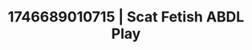 ---
categories:
- Alt aesthetic girls
- Softcore narrative
- Intimate rebellion
- AI-generated
- Fantasy kink
- Close contact
- ASMR
- Cosplay
image: /assets/images/1746689010715.jpg
layout: post
seo:
  description: Featured content with high-quality ABDL Play, Scat Fetish. HD images
    available.
  keywords: ABDL Play, Scat Fetish
  og_image: /assets/images/1746689010715.jpg
  schema_type: VisualArtwork
tags:
- ABDL Play
- Scat Fetish
- '#1746689010715'
title: 1746689010715 | Scat Fetish ABDL Play
---